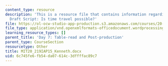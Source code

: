 ```yaml
---
content_type: resource
description: 'This is a resource file that contains information regarding Kenneth''s
  Draft Script: Is time travel possible?'
file: https://ol-ocw-studio-app-production.s3.amazonaws.com/courses/20-219-becoming-the-next-bill-nye-writing-and-hosting-the-educational-show-january-iap-2015/6c745fe6fb54da07614c3dffffac89c7_MIT20_219IAP15_Kenneth.docx
file_type: application/vnd.openxmlformats-officedocument.wordprocessingml.document
learning_resource_types: []
parent_title: 'Day 7: Table-read and Post-production'
parent_type: CourseSection
resourcetype: Other
title: MIT20_219IAP15_Kenneth.docx
uid: 6c745fe6-fb54-da07-614c-3dffffac89c7
---
```

